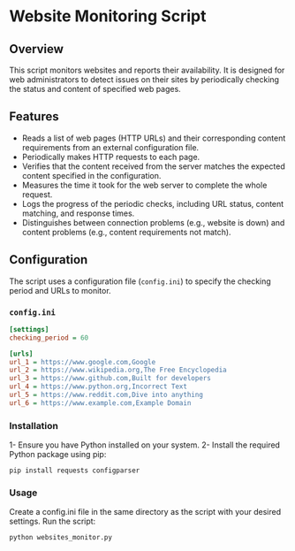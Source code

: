# Website Monitoring Script

## Overview

This script monitors websites and reports their availability. It is designed for web administrators to detect issues on their sites by periodically checking the status and content of specified web pages.

## Features

- Reads a list of web pages (HTTP URLs) and their corresponding content requirements from an external configuration file.
- Periodically makes HTTP requests to each page.
- Verifies that the content received from the server matches the expected content specified in the configuration.
- Measures the time it took for the web server to complete the whole request.
- Logs the progress of the periodic checks, including URL status, content matching, and response times.
- Distinguishes between connection problems (e.g., website is down) and content problems (e.g., content requirements not match).

## Configuration

The script uses a configuration file (`config.ini`) to specify the checking period and URLs to monitor.

### `config.ini` 

```ini
[settings]
checking_period = 60

[urls]
url_1 = https://www.google.com,Google
url_2 = https://www.wikipedia.org,The Free Encyclopedia
url_3 = https://www.github.com,Built for developers
url_4 = https://www.python.org,Incorrect Text
url_5 = https://www.reddit.com,Dive into anything
url_6 = https://www.example.com,Example Domain
```
### Installation
1- Ensure you have Python installed on your system.
2- Install the required Python package using pip:

```
pip install requests configparser
```

### Usage
Create a config.ini file in the same directory as the script with your desired settings.
Run the script:
```
python websites_monitor.py
```

